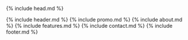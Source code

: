 <!DOCTYPE html>
<!--[if IE 8]> <html lang="en" class="ie8"> <![endif]-->  
<!--[if IE 9]> <html lang="en" class="ie9"> <![endif]-->  
<!--[if !IE]><!--> <html lang="en"> <!--<![endif]-->  
{% include head.md %}
<body data-spy="scroll">
{% include header.md %}
{% include promo.md %}
{% include about.md %}
{% include features.md %}
{% include contact.md %}
{% include footer.md %}
</body>
</html> 


